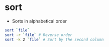 # sort

- Sorts in alphabetical order

```bash
sort `file`
sort -r `file` # Reverse order
sort -k 2 `file` # Sort by the second column
```
